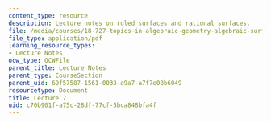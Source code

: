 ```yaml
---
content_type: resource
description: Lecture notes on ruled surfaces and rational surfaces.
file: /media/courses/18-727-topics-in-algebraic-geometry-algebraic-surfaces-spring-2008/c70b901fa75c28df77cf5bca848bfa4f_lect7.pdf
file_type: application/pdf
learning_resource_types:
- Lecture Notes
ocw_type: OCWFile
parent_title: Lecture Notes
parent_type: CourseSection
parent_uid: 69f57587-1561-0033-a9a7-a7f7e08b6049
resourcetype: Document
title: Lecture 7
uid: c70b901f-a75c-28df-77cf-5bca848bfa4f
---
```

